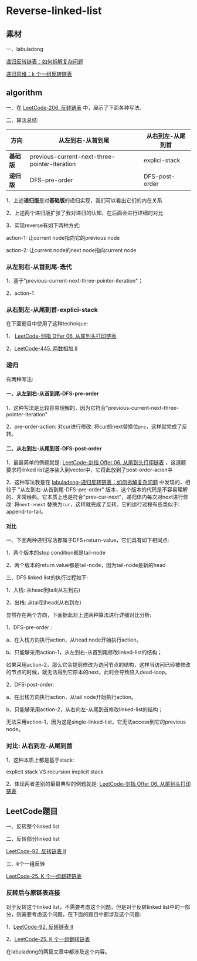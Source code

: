 # Reverse-linked-list

## 素材

一、labuladong

[递归反转链表：如何拆解复杂问题](https://mp.weixin.qq.com/s?__biz=MzAxODQxMDM0Mw==&mid=2247484467&idx=1&sn=beb3ae89993b812eeaa6bbdeda63c494&scene=21#wechat_redirect)

[递归思维：k 个一组反转链表](https://mp.weixin.qq.com/s?__biz=MzAxODQxMDM0Mw==&mid=2247484597&idx=1&sn=c603f1752e33cb2701e371d84254aee2&scene=21#wechat_redirect)



## algorithm

一、在 [LeetCode-206. 反转链表](https://leetcode.cn/problems/reverse-linked-list/) 中，展示了下面各种写法。

二、算法总结:

| 方向       | 从左到右-从首到尾                             | 从右到左-从尾到首 |
| ---------- | --------------------------------------------- | ----------------- |
| **基础版** | previous-current-next-three-pointer-iteration | explici-stack     |
| **递归版** | DFS-pre-order                                 | DFS-post-order    |

1、上述**递归版**是对**基础版**的递归实现，我们可以看出它们的内在关系

2、上述两个递归版扩张了我对递归的认知，在后面会进行详细的对比

3、实现reverse有如下两种方式:

action-1: 让current node指向它的previous node

action-2: 让current node的next node指向current node

### 从左到右-从首到尾-迭代

1、基于"previous-current-next-three-pointer-iteration"；

2、action-1



### 从右到左-从尾到首-explici-stack

在下面题目中使用了这种technique:

1、 [LeetCode-剑指 Offer 06. 从尾到头打印链表](https://leetcode.cn/problems/cong-wei-dao-tou-da-yin-lian-biao-lcof/)  

2、[LeetCode-445. 两数相加 II](https://leetcode.cn/problems/add-two-numbers-ii/) 



### 递归

有两种写法:

#### 一、从左到右-从首到尾-DFS-pre-order

1、这种写法是比较容易理解的，因为它符合"previous-current-next-three-pointer-iteration"

2、pre-order-action: 对cur进行修改: 将cur的next替换位`pre`，这样就完成了反转。



#### 二、从右到左-从尾到首-DFS-post-order

1、最最简单的例题就是: [LeetCode-剑指 Offer 06. 从尾到头打印链表](https://leetcode.cn/problems/cong-wei-dao-tou-da-yin-lian-biao-lcof/) ，这道题要求将linked list逆序装入到vector中，它将此放到了post-order-acion中

2、这种写法我是在 [labuladong-递归反转链表：如何拆解复杂问题](https://mp.weixin.qq.com/s?__biz=MzAxODQxMDM0Mw==&mid=2247484467&idx=1&sn=beb3ae89993b812eeaa6bbdeda63c494&scene=21#wechat_redirect) 中发现的，相较于 "从左到右-从首到尾-DFS-pre-order" 版本，这个版本的代码是不容易理解的、非常经典。它本质上也是符合"prev-cur-next"，递归体内每次对next进行修改: 将`next->next` 替换为`cur`，这样就完成了反转。它的运行过程有些类似于: append-to-tail。



#### 对比

一、下面两种递归写法都属于DFS+return-value，它们具有如下相同点:

1、两个版本的stop condition都是tail-node

2、两个版本的return value都是tail-node，因为tail-node是新的head

三、DFS linked list的执行过程如下:

1、入栈: 从head到tail(从左到右)

2、出栈: 从tail到head(从右到左)

显然存在两个方向，下面据此对上述两种算法进行详细对比分析:

1、DFS-pre-order : 

a、在入栈方向执行action，从head node开始执行action。

b、只能够采用action-1，从左到右-从首到尾修改linked-list的结构；

如果采用action-2，那么它会提前修改为访问节点的结构，这样当访问已经被修改的节点的时候，就无法得到它原本的next，此时会导致陷入dead-loop。

2、DFS-post-order: 

a、在出栈方向执行action，从tail node开始执行action。

b、只能够采用action-2，从右向左-从尾到首修改linked-list的结构；

无法采用action-1，因为这是single-linked-list，它无法access到它的previous node。



### 对比: 从右到左-从尾到首

1、这种本质上都是基于stack: 

explicit stack VS recursion implicit stack

2、体现两者差别的最最典型的例题就是: [LeetCode-剑指 Offer 06. 从尾到头打印链表](https://leetcode.cn/problems/cong-wei-dao-tou-da-yin-lian-biao-lcof/)  





## LeetCode题目



一、反转整个linked list

二、反转部分linked list

[LeetCode-92. 反转链表 II](https://leetcode.cn/problems/reverse-linked-list-ii/)



三、k个一组反转

[LeetCode-25. K 个一组翻转链表](https://leetcode.cn/problems/reverse-nodes-in-k-group/)



### 反转后与原链表连接

对于反转这个linked list，不需要考虑这个问题，但是对于反转linked list中的一部分，则需要考虑这个问题，在下面的题目中都涉及这个问题:

1、[LeetCode-92. 反转链表 II](https://leetcode.cn/problems/reverse-linked-list-ii/)

2、[LeetCode-25. K 个一组翻转链表](https://leetcode.cn/problems/reverse-nodes-in-k-group/)

在labuladong的两篇文章中都涉及这个内容。